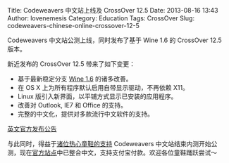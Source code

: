 Title: Codeweavers 中文站上线及 CrossOver 12.5
Date: 2013-08-16 13:43
Author: lovenemesis
Category: Education
Tags: CrossOver
Slug: codeweavers-chinese-online-crossover-12-5

Codeweavers 中文站公测上线，同时发布了基于 Wine 1.6 的 CrossOver 12.5
版本。

新近发布的 CrossOver 12.5 带来了如下变更：

-   基于最新稳定分支 [Wine
    1.6](http://linuxtoy.org/archives/wine-1-6-0.html) 的诸多改善。
-   在 OS X 上为所有程序默认启用自带显示驱动，不再依赖 X11。
-   Linux 版引入新界面，以平铺方式显示已安装的应用程序。
-   改善对 Outlook, IE7 和 Office 的支持。
-   完整的中文化，提供对多款流行中文软件的支持。

[英文官方发布公告](https://www.codeweavers.com/support/forums/announce/?t=24;msg=151133)

与此同时，得益于[诸位热心童鞋的支持](http://linuxtoy.org/archives/test-codeweavers-chinese-website.html)
Codeweavers
中文站结束内测开始公测，现在[官方站点](http://www.codeweavers.com/)中已整合中文，支持支付宝付款。欢迎各位童鞋踊跃尝试～
